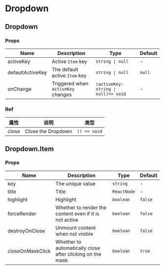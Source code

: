 # Dropdown

<code src="./demos/demo1.tsx"></code>
<code src="./demos/demo2.tsx"></code>

## Dropdown

### Props

| Name             | Description                        | Type                                 | Default |
| ---------------- | ---------------------------------- | ------------------------------------ | ------- |
| activeKey        | Active `Item` key                  | `string \| null`                     | -       |
| defaultActiveKey | The default active `Item` key      | `string \| null`                     | `null`  |
| onChange         | Triggered when `activeKey` changes | `(activeKey: string \| null)=> void` | -       |

### Ref

| 属性  | 说明               | 类型         |
| ----- | ------------------ | ------------ |
| close | Close the Dropdown | `() => void` |

## Dropdown.Item

### Props

| Name             | Description                                               | Type        | Default |
| ---------------- | --------------------------------------------------------- | ----------- | ------- |
| key              | The unique value                                          | `string`    | -       |
| title            | Title                                                     | `ReactNode` | -       |
| highlight        | Highlight                                                 | `boolean`   | `false` |
| forceRender      | Whether to render the content even if it is not active    | `boolean`   | `false` |
| destroyOnClose   | Unmount content when not visible                          | `boolean`   | `false` |
| closeOnMaskClick | Whether to automatically close after clicking on the mask | `boolean`   | `true`  |
